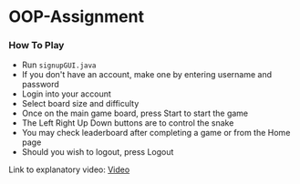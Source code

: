 # OOP-Assignment

### How To Play

* Run ```signupGUI.java```
* If you don't have an account, make one by entering username and password
* Login into your account
* Select board size and difficulty
* Once on the main game board, press Start to start the game
* The Left Right Up Down buttons are to control the snake
* You may check leaderboard after completing a game or from the Home page
* Should you wish to logout, press Logout

Link to explanatory video: [Video](https://drive.google.com/file/d/1NbJlScEJIN2VEpsowfjPSNuUx3oUtWJy/view?usp=sharing)
